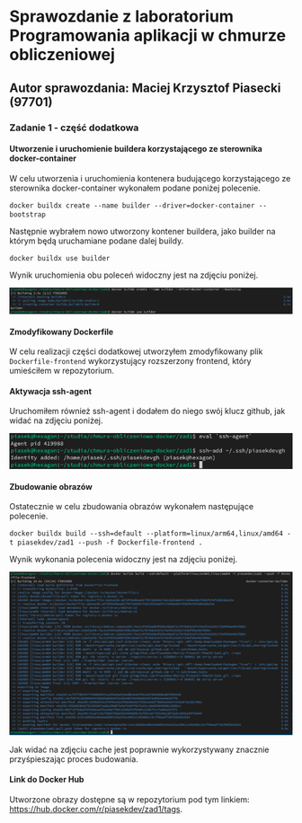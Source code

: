 # Sprawozdanie z laboratorium Programowania aplikacji w chmurze obliczeniowej

## Autor sprawozdania: Maciej Krzysztof Piasecki (97701)

### Zadanie 1 - część dodatkowa

#### Utworzenie i uruchomienie buildera korzystającego ze sterownika docker-container

W celu utworzenia i uruchomienia kontenera budującego korzystającego ze sterownika docker-container wykonałem podane poniżej polecenie.

```shell
docker buildx create --name builder --driver=docker-container --bootstrap
```

Następnie wybrałem nowo utworzony kontener buildera, jako builder na którym będą uruchamiane podane dalej buildy.

```shell
docker buildx use builder
```

Wynik uruchomienia obu poleceń widoczny jest na zdjęciu poniżej.

![Wyniki postawienia buildera](images/builder-setup-result.png)

#### Zmodyfikowany Dockerfile

W celu realizacji części dodatkowej utworzyłem zmodyfikowany plik `Dockerfile-frontend` wykorzystujący rozszerzony frontend, który umieściłem w repozytorium.

#### Aktywacja ssh-agent

Uruchomiłem również ssh-agent i dodałem do niego swój klucz github, jak widać na zdjęciu poniżej.

![Konfiguracja ssh-agent](images/ssh-agent-setup.png)

#### Zbudowanie obrazów

Ostatecznie w celu zbudowania obrazów wykonałem następujące polecenie.

```shell
docker buildx build --ssh=default --platform=linux/arm64,linux/amd64 -t piasekdev/zad1 --push -f Dockerfile-frontend .
```

Wynik wykonania polecenia widoczny jest na zdjęciu poniżej.

![Wynik build'a](images/build-result.png)

Jak widać na zdjęciu cache jest poprawnie wykorzystywany znacznie przyśpieszając proces budowania.

#### Link do Docker Hub

Utworzone obrazy dostępne są w repozytorium pod tym linkiem: <https://hub.docker.com/r/piasekdev/zad1/tags>.
